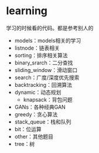 # learning
学习的时候看的代码。都是参考别人的
- models：models相关的学习
- listnode：链表相关
- sorting：排序相关算法
- binary_srarch：二分查找
- sliding_window：滑动窗口
- search：广度/深度优先搜索
- backtracking：回溯算法
- dynamic：动态规划
    - knapsack：背包问题
- GANs：各种经典GAN
- greedy：贪心算法
- stack_queue：栈和队列
- bit：位运算
- other：其他题目
- tree：树